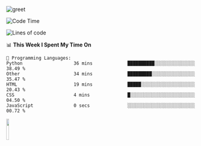 ![greet](https://user-images.githubusercontent.com/44234583/146624354-9d461392-3676-4e7a-b12f-debc7319f53b.gif) 


<!--START_SECTION:waka-->
![Code Time](http://img.shields.io/badge/Code%20Time-402%20hrs%2026%20mins-blue)

![Lines of code](https://img.shields.io/badge/From%20Hello%20World%20I%27ve%20Written-1.1%20million%20lines%20of%20code-blue)

📊 **This Week I Spent My Time On** 

```text
💬 Programming Languages: 
Python                   36 mins             ██████████░░░░░░░░░░░░░░░   38.49 % 
Other                    34 mins             █████████░░░░░░░░░░░░░░░░   35.47 % 
HTML                     19 mins             █████░░░░░░░░░░░░░░░░░░░░   20.43 % 
CSS                      4 mins              █░░░░░░░░░░░░░░░░░░░░░░░░   04.50 % 
JavaScript               0 secs              ░░░░░░░░░░░░░░░░░░░░░░░░░   00.72 % 
```


<!--END_SECTION:waka-->
<img src="https://user-images.githubusercontent.com/44234583/191059235-95ebfce1-7fc7-4eee-baff-214d902e7c18.gif" width="12%"/>

